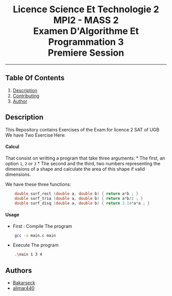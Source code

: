 
<h1 align="center">Licence Science Et Technologie 2 <br> MPI2 - MASS 2 <br> Examen D'Algorithme Et Programmation 3 <br> Premiere Session</h1>
<hr>

## Table Of Contents

1. [Description](#description)
2. [Contributing](#contributing)
3. [Author](#author)

## Description <a name="description"></a>

This Repository contains Exercises of the Exam for licence 2 SAT of UGB
We have Two Exercise Here:

#### Calcul

That consist on writting a program that take three arguments:
    * The first, an option `1`, `2` or `3`
    * The second and the third, two numbers representing the dimensions of a shape and calculate the area of this shape if valid dimensions.

We have these three functions:    

```c
    double surf_rect (double a, double b) { return a*b ; }
    double surf_tria (double a, double b) { return a*b/2 ; }
    double surf_disq (double a, double b) { return 3.14*a*a ; }
```    

#### Usage

* First : Compile The program
```bash
    gcc -o main.c main
```

* Execute The program
```bash
    .\main 1 3 4
```
    
## Authors <a name="authors"></a>

* [Bakarseck](https://github.com/Bakarseck)
* [alimar440](https://github.com/alimar440)

